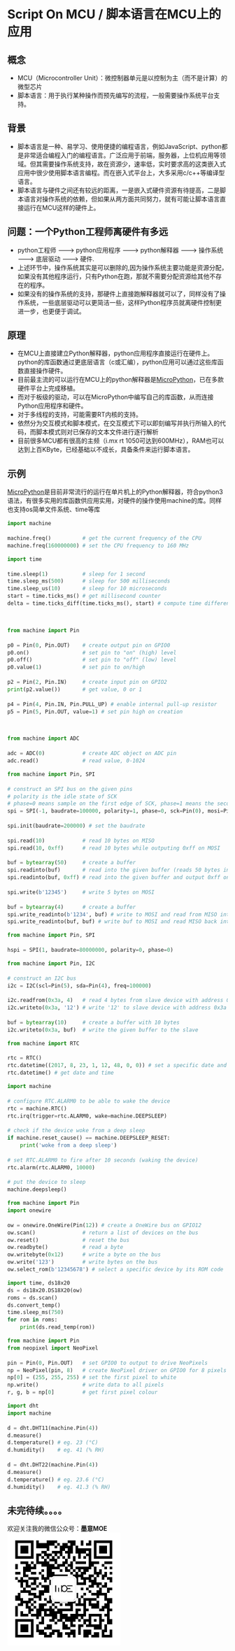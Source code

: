 # Script On MCU / 脚本语言在MCU上的应用
## 概念
- MCU（Microcontroller Unit）：微控制器单元是以控制为主（而不是计算）的微型芯片
- 脚本语言：用于执行某种操作而预先编写的流程，一般需要操作系统平台支持。

## 背景
- 脚本语言是一种、易学习、使用便捷的编程语言，例如JavaScript、python都是非常适合编程入门的编程语言。广泛应用于前端，服务器，上位机应用等领域。但其需要操作系统支持，故在资源少，速率低，实时要求高的这类嵌入式应用中很少使用脚本语言编程。而在嵌入式平台上，大多采用c/c++等编译型语言。
- 脚本语言与硬件之间还有较远的距离，一是嵌入式硬件资源有待提高，二是脚本语言对操作系统的依赖，但如果从两方面共同努力，就有可能让脚本语言直接运行在MCU这样的硬件上。

## 问题：一个Python工程师离硬件有多远
- python工程师 ---> python应用程序 ---> python解释器 ---> 操作系统 ---> 底层驱动 ---> 硬件.   
- 上述环节中，操作系统其实是可以删除的,因为操作系统主要功能是资源分配，如果没有其他程序运行，只有Python在跑，那就不需要分配资源给其他不存在的程序。
- 如果没有的操作系统的支持，那硬件上直接跑解释器就可以了，同样没有了操作系统，一些底层驱动可以更简洁一些，这样Python程序员就离硬件控制更进一步，也更便于调试。 
 
## 原理
- 在MCU上直接建立Python解释器，python应用程序直接运行在硬件上。python的库函数通过更底层语言（c或汇编），python应用可以通过这些库函数直接操作硬件。
- 目前最主流的可以运行在MCU上的python解释器是[MicroPython](https://github.com/micropython/micropython)，已在多款硬件平台上完成移植。
- 而对于板级的驱动，可以在MicroPython中编写自己的库函数，从而连接Python应用程序和硬件。
- 对于多线程的支持，可能需要RT内核的支持。
- 依然分为交互模式和脚本模式，在交互模式下可以即刻编写并执行所输入的代码，而脚本模式则对已保存的文本文件进行逐行解析
- 目前很多MCU都有很高的主频（i.mx rt 1050可达到600MHz），RAM也可以达到上百KByte，已经基础以不成长，具备条件来运行脚本语言。

## 示例
[MicroPython](https://github.com/micropython/micropython)是目前非常流行的运行在单片机上的Python解释器，符合python3语法，有很多实用的库函数供应用实用，对硬件的操作使用machine的库。同样也支持os简单文件系统、time等库        
```python 
import machine
     
machine.freq()          # get the current frequency of the CPU
machine.freq(160000000) # set the CPU frequency to 160 MHz
```

```python
import time

time.sleep(1)           # sleep for 1 second
time.sleep_ms(500)      # sleep for 500 milliseconds
time.sleep_us(10)       # sleep for 10 microseconds
start = time.ticks_ms() # get millisecond counter
delta = time.ticks_diff(time.ticks_ms(), start) # compute time difference
```
 
```python
from machine import Pin

p0 = Pin(0, Pin.OUT)    # create output pin on GPIO0
p0.on()                 # set pin to "on" (high) level
p0.off()                # set pin to "off" (low) level
p0.value(1)             # set pin to on/high

p2 = Pin(2, Pin.IN)     # create input pin on GPIO2
print(p2.value())       # get value, 0 or 1

p4 = Pin(4, Pin.IN, Pin.PULL_UP) # enable internal pull-up resistor
p5 = Pin(5, Pin.OUT, value=1) # set pin high on creation
```
 
```python
from machine import ADC

adc = ADC(0)            # create ADC object on ADC pin
adc.read()              # read value, 0-1024
```

``` python
from machine import Pin, SPI

# construct an SPI bus on the given pins
# polarity is the idle state of SCK
# phase=0 means sample on the first edge of SCK, phase=1 means the second
spi = SPI(-1, baudrate=100000, polarity=1, phase=0, sck=Pin(0), mosi=Pin(2), miso=Pin(4))

spi.init(baudrate=200000) # set the baudrate

spi.read(10)            # read 10 bytes on MISO
spi.read(10, 0xff)      # read 10 bytes while outputing 0xff on MOSI

buf = bytearray(50)     # create a buffer
spi.readinto(buf)       # read into the given buffer (reads 50 bytes in this case)
spi.readinto(buf, 0xff) # read into the given buffer and output 0xff on MOSI

spi.write(b'12345')     # write 5 bytes on MOSI

buf = bytearray(4)      # create a buffer
spi.write_readinto(b'1234', buf) # write to MOSI and read from MISO into the buffer
spi.write_readinto(buf, buf) # write buf to MOSI and read MISO back into buf 
```    

``` python
from machine import Pin, SPI

hspi = SPI(1, baudrate=80000000, polarity=0, phase=0)
```    

``` python
from machine import Pin, I2C

# construct an I2C bus
i2c = I2C(scl=Pin(5), sda=Pin(4), freq=100000)

i2c.readfrom(0x3a, 4)   # read 4 bytes from slave device with address 0x3a
i2c.writeto(0x3a, '12') # write '12' to slave device with address 0x3a

buf = bytearray(10)     # create a buffer with 10 bytes
i2c.writeto(0x3a, buf)  # write the given buffer to the slave
```  

```python
from machine import RTC

rtc = RTC()
rtc.datetime((2017, 8, 23, 1, 12, 48, 0, 0)) # set a specific date and time
rtc.datetime() # get date and time
```    

```python
import machine

# configure RTC.ALARM0 to be able to wake the device
rtc = machine.RTC()
rtc.irq(trigger=rtc.ALARM0, wake=machine.DEEPSLEEP)

# check if the device woke from a deep sleep
if machine.reset_cause() == machine.DEEPSLEEP_RESET:
    print('woke from a deep sleep')

# set RTC.ALARM0 to fire after 10 seconds (waking the device)
rtc.alarm(rtc.ALARM0, 10000)

# put the device to sleep
machine.deepsleep()
```    

```python
from machine import Pin
import onewire

ow = onewire.OneWire(Pin(12)) # create a OneWire bus on GPIO12
ow.scan()               # return a list of devices on the bus
ow.reset()              # reset the bus
ow.readbyte()           # read a byte
ow.writebyte(0x12)      # write a byte on the bus
ow.write('123')         # write bytes on the bus
ow.select_rom(b'12345678') # select a specific device by its ROM code
```    

```python
import time, ds18x20
ds = ds18x20.DS18X20(ow)
roms = ds.scan()
ds.convert_temp()
time.sleep_ms(750)
for rom in roms:
    print(ds.read_temp(rom))
```    

```python
from machine import Pin
from neopixel import NeoPixel

pin = Pin(0, Pin.OUT)   # set GPIO0 to output to drive NeoPixels
np = NeoPixel(pin, 8)   # create NeoPixel driver on GPIO0 for 8 pixels
np[0] = (255, 255, 255) # set the first pixel to white
np.write()              # write data to all pixels
r, g, b = np[0]         # get first pixel colour
```   

```python
import dht
import machine

d = dht.DHT11(machine.Pin(4))
d.measure()
d.temperature() # eg. 23 (°C)
d.humidity()    # eg. 41 (% RH)

d = dht.DHT22(machine.Pin(4))
d.measure()
d.temperature() # eg. 23.6 (°C)
d.humidity()    # eg. 41.3 (% RH)
```    


未完待续。。。。    
---

欢迎关注我的微信公众号：**墨意MOE**    
![](../Pic/Misc/qrcode_for_gh_a64f54357afb_258.jpg)

